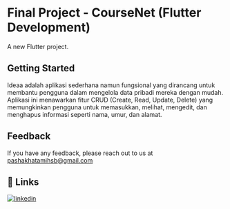 # Final Project - CourseNet (Flutter Development)

A new Flutter project.

## Getting Started

Ideaa adalah aplikasi sederhana namun fungsional yang dirancang untuk membantu pengguna dalam mengelola data pribadi mereka dengan mudah. Aplikasi ini menawarkan fitur CRUD (Create, Read, Update, Delete) yang memungkinkan pengguna untuk memasukkan, melihat, mengedit, dan menghapus informasi seperti nama, umur, dan alamat.

## Feedback

If you have any feedback, please reach out to us at <pashakhatamihsb@gmail.com>

## 🔗 Links

[![linkedin](https://img.shields.io/badge/linkedin-0A66C2?style=for-the-badge&logo=linkedin&logoColor=white)](https://www.linkedin.com/in/pashakhatamihsb/)
